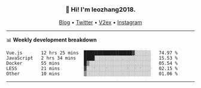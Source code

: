 <h3 align="center">👋 Hi! I'm leozhang2018.</h3>
<p align="center">
  <a href="https://code.leozhang2018.me">Blog</a> •
  <a href="https://twitter.com/leozhang2018">Twitter</a> •
  <a href="https://www.v2ex.com/member/leozhang">V2ex</a> •
  <a href="https://www.instagram.com/leozhanghere">Instagram</a>
</p>

-------

📊 **Weekly development breakdown**
<!--START_SECTION:waka-->
```text
Vue.js       12 hrs 25 mins  ██████████████████▓░░░░░░   74.97 % 
JavaScript   2 hrs 34 mins   ████░░░░░░░░░░░░░░░░░░░░░   15.53 % 
Docker       55 mins         █▒░░░░░░░░░░░░░░░░░░░░░░░   05.54 % 
LESS         21 mins         ▓░░░░░░░░░░░░░░░░░░░░░░░░   02.15 % 
Other        10 mins         ▒░░░░░░░░░░░░░░░░░░░░░░░░   01.06 % 
```
<!--END_SECTION:waka-->
-------
